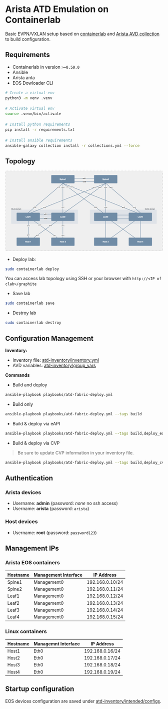 # Arista ATD Emulation on Containerlab

Basic EVPN/VXLAN setup based on [containerlab](https://containerlab.dev/) and [Arista AVD collection](https://www.avd.sh) to build configuration.

## Requirements

- Containerlab in version `>=0.50.0`
- Ansible
- Arista anta
- EOS Dowloader CLI

```bash
# Create a virtual-env
python3 -m venv .venv

# Activate virtual env
source .venv/bin/activate

# Install python requirements
pip install -r requirements.txt

# Install ansible requirements
ansible-galaxy collection install -r collections.yml --force
```

## Topology

![Network Diagram](diagram.png)

- Deploy lab:

```bash
sudo containerlab deploy
```

You can access lab topology using SSH or your browser with `http://<IP of clab>/graphite`

- Save lab

```bash
sudo containerlab save
```

- Destroy lab

```bash
sudo containerlab destroy
```

## Configuration Management

__Inventory:__

- Inventory file: [atd-inventory/inventory.yml](atd-inventory/inventory.yml)
- AVD variables: [atd-inventory/group_vars](atd-inventory/group_vars)

__Commands__

- Build and deploy

```bash
ansible-playbook playbooks/atd-fabric-deploy.yml
```

- Build only

```bash
ansible-playbook playbooks/atd-fabric-deploy.yml --tags build
```

- Build & deploy via eAPI

```bash
ansible-playbook playbooks/atd-fabric-deploy.yml --tags build,deploy_eapi
```

- Build & deploy via CVP

> Be sure to update CVP information in your inventory file.

```bash
ansible-playbook playbooks/atd-fabric-deploy.yml --tags build,deploy_cvp
```

## Authentication

### Arista devices

- Username: __admin__ (password: _none_ no ssh access)
- Username: __arista__ (password: `arista`)

### Host devices

- Username: __root__ (password: `password123`)

## Management IPs

### Arista EOS containers

| Hostname | Management Interface | IP Address      |
| -------- | -------------------- | --------------  |
| Spine1   | Management0          | 192.168.0.10/24 |
| Spine2   | Management0          | 192.168.0.11/24 |
| Leaf1    | Management0          | 192.168.0.12/24 |
| Leaf2    | Management0          | 192.168.0.13/24 |
| Leaf3    | Management0          | 192.168.0.14/24 |
| Leaf4    | Management0          | 192.168.0.15/24 |

### Linux containers

| Hostname | Managemnt Interface | IP Address      |
| -------- | ------------------- | --------------  |
| Host1    | Eth0                | 192.168.0.16/24 |
| Host2    | Eth0                | 192.168.0.17/24 |
| Host3    | Eth0                | 192.168.0.18/24 |
| Host4    | Eth0                | 192.168.0.19/24 |

## Startup configuration

EOS devices configuration are saved under [atd-inventory/intended/configs](atd-inventory/intended/configs).
